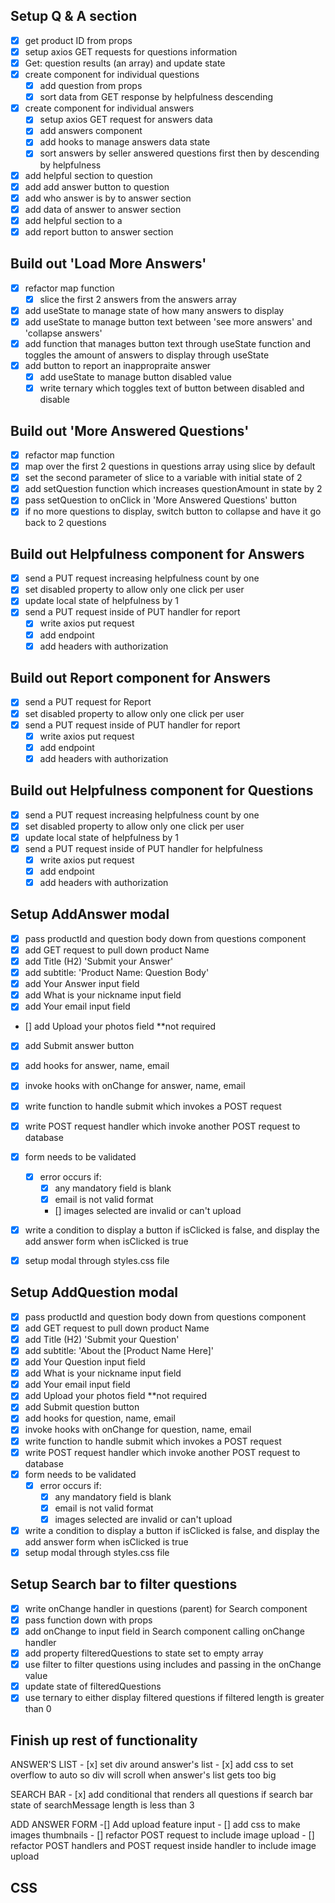 ## Setup Q & A section

  - [x] get product ID from props
  - [x] setup axios GET requests for questions information
  - [x] Get: question results (an array) and update state
  - [x] create component for individual questions
    - [x] add question from props
    - [x] sort data from GET response by helpfulness descending
  - [x] create component for individual answers
    - [x] setup axios GET request for answers data
    - [x] add answers component
    - [x] add hooks to manage answers data state
    - [x] sort answers by seller answered questions first then by descending by helpfulness
  - [x] add helpful section to question
  - [x] add add answer button to question
  - [x] add who answer is by to answer section
  - [x] add data of answer to answer section
  - [x] add helpful section to a
  - [x] add report button to answer section

  ## Build out 'Load More Answers'

  - [x] refactor map function
    - [x] slice the first 2 answers from the answers array
  - [x] add useState to manage state of how many answers to display
  - [x] add useState to manage button text between 'see more answers' and 'collapse answers'
  - [x] add function that manages button text through useState function  and toggles the amount of answers to display through useState
  - [x] add button to report an inappropraite answer
    - [x] add useState to manage button disabled value
    - [x] write ternary which toggles text of button between disabled and disable

  ## Build out 'More Answered Questions'

  - [x] refactor map function
  - [x] map over the first 2 questions in questions array using slice by default
  - [x] set the second parameter of slice to a variable with initial state of 2
  - [x] add setQuestion function which increases questionAmount in state by 2
  - [x] pass setQuestion to onClick in 'More Answered Questions' button
  - [x] if no more questions to display, switch button to collapse and have it go back to 2 questions

  ## Build out Helpfulness component for Answers

  - [x] send a PUT request increasing helpfulness count by one
  - [x] set disabled property to allow only one click per user
  - [x] update local state of helpfulness by 1
  - [x] send a PUT request inside of PUT handler for report
    - [x] write axios put request
    - [x] add endpoint
    - [x] add headers with authorization

  ## Build out Report component for Answers

  - [x] send a PUT request for Report
  - [x] set disabled property to allow only one click per user
  -[x] send a PUT request inside of PUT handler for report
    - [x] write axios put request
    - [x] add endpoint
    - [x] add headers with authorization

  ## Build out Helpfulness component for Questions

  - [x] send a PUT request increasing helpfulness count by one
  - [x] set disabled property to allow only one click per user
  - [x] update local state of helpfulness by 1
  - [x] send a PUT request inside of PUT handler for helpfulness
    - [x] write axios put request
    - [x] add endpoint
    - [x] add headers with authorization

## Setup AddAnswer modal

- [x] pass productId and question body down from questions component
- [x] add GET request to pull down product Name
- [x] add Title (H2) 'Submit your Answer'
- [x] add subtitle: 'Product Name: Question Body'
- [x] add Your Answer input field
- [x] add What is your nickname input field
- [x] add Your email input field
- [] add Upload your photos field **not required
- [x] add Submit answer button
- [x] add hooks for answer, name, email
- [x] invoke hooks with onChange for answer, name, email
- [x] write function to handle submit which invokes a POST request
- [x] write POST request handler which invoke another POST request to database
- [x] form needs to be validated
  - [x] error occurs if:
    - [x] any mandatory field is blank
    - [x] email is not valid format
    - [] images selected are invalid or can't upload
- [x] write a condition to display a button if isClicked is false,
and display the add answer form when isClicked is true

- [x] setup modal through styles.css file

## Setup AddQuestion modal

- [x] pass productId and question body down from questions component
- [x] add GET request to pull down product Name
- [x] add Title (H2) 'Submit your Question'
- [x] add subtitle: 'About the [Product Name Here]'
- [x] add Your Question input field
- [x] add What is your nickname input field
- [x] add Your email input field
- [x] add Upload your photos field **not required
- [x] add Submit question button
- [x] add hooks for question, name, email
- [x] invoke hooks with onChange for question, name, email
- [x] write function to handle submit which invokes a POST request
- [x] write POST request handler which invoke another POST request to database
- [x] form needs to be validated
  - [x] error occurs if:
    - [x] any mandatory field is blank
    - [x] email is not valid format
    - [x] images selected are invalid or can't upload
- [x] write a condition to display a button if isClicked is false,
and display the add answer form when isClicked is true
- [x] setup modal through styles.css file

## Setup Search bar to filter questions


- [x] write onChange handler in questions (parent) for Search component
- [x] pass function down with props
- [x] add onChange to input field in Search component calling onChange handler
- [x] add property filteredQuestions to state set to empty array
- [x] use filter to filter questions using includes and passing in the onChange value
- [x] update state of filteredQuestions
- [x] use ternary to either display filtered questions if filtered length is greater than 0

## Finish up rest of functionality

  ANSWER'S LIST
    - [x] set div around answer's list
      - [x] add css to set overflow to auto so div will scroll when answer's list gets too big

  SEARCH BAR
    - [x] add conditional that renders all questions if search bar state of searchMessage
    length is less than 3

  ADD ANSWER FORM
    -[] Add upload feature input
      - [] add css to make images thumbnails
    - [] refactor POST request to include image upload
    - [] refactor POST handlers and POST request inside handler to include image upload

## CSS
